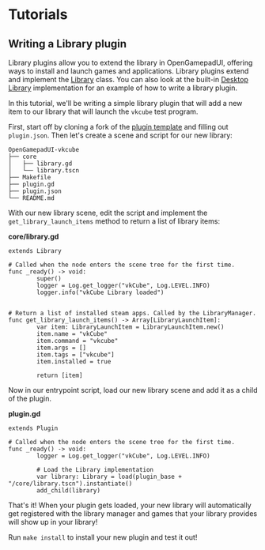 # Tutorials

## Writing a Library plugin

Library plugins allow you to extend the library in OpenGamepadUI, offering ways
to install and launch games and applications. Library plugins extend and
implement the [Library](https://github.com/ShadowBlip/OpenGamepadUI/blob/main/core/systems/library/library.gd)
class. You can also look at the built-in [Desktop Library](https://github.com/ShadowBlip/OpenGamepadUI/blob/main/core/systems/library/library_desktop.gd)
implementation for an example of how to write a library plugin.

In this tutorial, we'll be writing a simple library plugin that will add a new
item to our library that will launch the `vkcube` test program.

First, start off by cloning a fork of the [plugin template](https://github.com/ShadowBlip/OpenGamepadUI-plugin-template)
and filling out `plugin.json`. Then let's create a scene and script for our
new library:

```
OpenGamepadUI-vkcube
├── core
│   ├── library.gd
│   └── library.tscn
├── Makefile
├── plugin.gd
├── plugin.json
└── README.md
```

With our new library scene, edit the script and implement the `get_library_launch_items`
method to return a list of library items:

**core/library.gd**

```gdscript
extends Library

# Called when the node enters the scene tree for the first time.
func _ready() -> void:
        super()
        logger = Log.get_logger("vkCube", Log.LEVEL.INFO)
        logger.info("vkCube Library loaded")


# Return a list of installed steam apps. Called by the LibraryManager.
func get_library_launch_items() -> Array[LibraryLaunchItem]:
        var item: LibraryLaunchItem = LibraryLaunchItem.new()
        item.name = "vkCube"
        item.command = "vkcube"
        item.args = []
        item.tags = ["vkcube"]
        item.installed = true

        return [item]
```

Now in our entrypoint script, load our new library scene and add it as a child
of the plugin.

**plugin.gd**

```gdscript
extends Plugin

# Called when the node enters the scene tree for the first time.
func _ready() -> void:
        logger = Log.get_logger("vkCube", Log.LEVEL.INFO)

        # Load the Library implementation
        var library: Library = load(plugin_base + "/core/library.tscn").instantiate()
        add_child(library)
```

That's it! When your plugin gets loaded, your new library will automatically
get registered with the library manager and games that your library provides
will show up in your library!

Run `make install` to install your new plugin and test it out!
